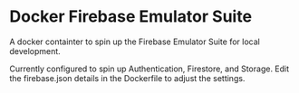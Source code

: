 # Docker Firebase Emulator Suite

A docker containter to spin up the Firebase Emulator Suite for local development.

Currently configured to spin up Authentication, Firestore, and Storage. Edit the firebase.json details in the Dockerfile to adjust the settings.